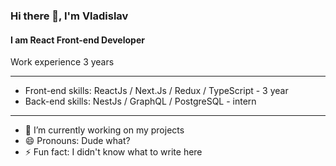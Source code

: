 ### Hi there 👋, I'm Vladislav
#### I am React Front-end Developer
Work experience 3 years
_____________________________________________________________
- Front-end skills: ReactJs / Next.Js / Redux / TypeScript - 3 year
- Back-end skills: NestJs / GraphQL / PostgreSQL - intern
_____________________________________________________________
- 🔭 I’m currently working on my projects 
- 😄 Pronouns: Dude what? 
- ⚡ Fun fact: I didn't know what to write here 
